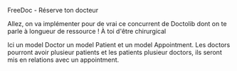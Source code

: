 FreeDoc - Réserve ton docteur

Allez, on va implémenter pour de vrai ce concurrent de Doctolib dont on te parle à longueur de ressource ! À toi d'être chirurgical

Ici un model Doctor un model Patient et un model Appointment.
Les doctors pourront avoir plusieur patients et les patients plusieur doctors, ils seront mis en relations avec un appointment.
